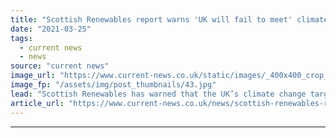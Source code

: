```yaml
---
title: "Scottish Renewables report warns 'UK will fail to meet' climate change targets without long duration storage"
date: "2021-03-25"
tags: 
  - current news
  - news
source: "current news"
image_url: "https://www.current-news.co.uk/static/images/_400x400_crop_center-center/Cruachan-Dam-part-of-Draxs-Cruachan-pumped-storage-hydro-site-image-Drax.jpg"
image_fp: "/assets/img/post_thumbnails/43.jpg"
lead: "​Scottish Renewables has warned that the UK’s climate change targets will not be met without the removal of barriers to long duration storage such as pumped storage hydro."
article_url: "https://www.current-news.co.uk/news/scottish-renewables-report-warns-uk-will-fail-to-meet-climate-change-targets-without-long-duration-storage?utm_source=rss-feeds&utm_medium=rss&utm_campaign=rss"
---
```


---
